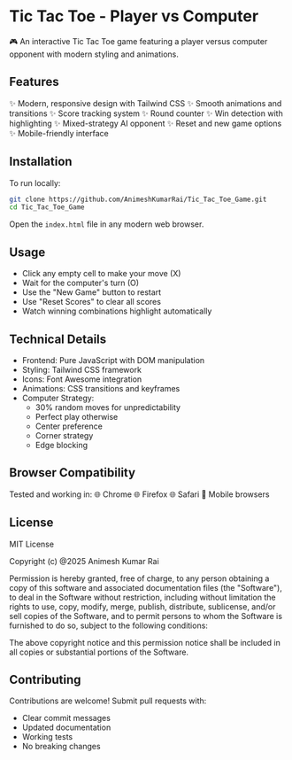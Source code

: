 # Tic Tac Toe - Player vs Computer
🎮 An interactive Tic Tac Toe game featuring a player versus computer opponent with modern styling and animations.


## Features
✨ Modern, responsive design with Tailwind CSS
✨ Smooth animations and transitions
✨ Score tracking system
✨ Round counter
✨ Win detection with highlighting
✨ Mixed-strategy AI opponent
✨ Reset and new game options
✨ Mobile-friendly interface


## Installation
To run locally:
```bash
git clone https://github.com/AnimeshKumarRai/Tic_Tac_Toe_Game.git
cd Tic_Tac_Toe_Game
```
Open the `index.html` file in any modern web browser.


## Usage
- Click any empty cell to make your move (X)
- Wait for the computer's turn (O)
- Use the "New Game" button to restart
- Use "Reset Scores" to clear all scores
- Watch winning combinations highlight automatically


## Technical Details
- Frontend: Pure JavaScript with DOM manipulation
- Styling: Tailwind CSS framework
- Icons: Font Awesome integration
- Animations: CSS transitions and keyframes
- Computer Strategy:
  * 30% random moves for unpredictability
  * Perfect play otherwise
  * Center preference
  * Corner strategy
  * Edge blocking


## Browser Compatibility
Tested and working in:
🌐 Chrome
🌐 Firefox
🌐 Safari
📱 Mobile browsers


## License
MIT License

Copyright (c) @2025 Animesh Kumar Rai

Permission is hereby granted, free of charge, to any person obtaining a copy
of this software and associated documentation files (the "Software"), to deal
in the Software without restriction, including without limitation the rights
to use, copy, modify, merge, publish, distribute, sublicense, and/or sell
copies of the Software, and to permit persons to whom the Software is
furnished to do so, subject to the following conditions:

The above copyright notice and this permission notice shall be included in all
copies or substantial portions of the Software.


## Contributing
Contributions are welcome! Submit pull requests with:
- Clear commit messages
- Updated documentation
- Working tests
- No breaking changes
